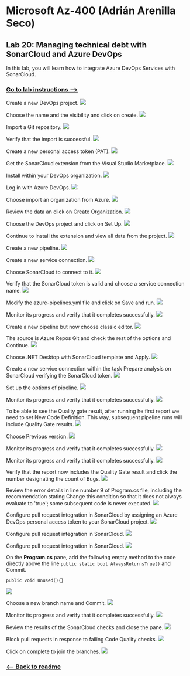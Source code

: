 # Microsoft Az-400 (Adrián Arenilla Seco)

## Lab 20: Managing technical debt with SonarCloud and Azure DevOps
In this lab, you will learn how to integrate Azure DevOps Services with SonarCloud.

### [Go to lab instructions -->](AZ400_M20_Managing_technical_debt_with_SonarQube_and_Azure_DevOps.md)


Create a new DevOps project.
![](Evidences/Image1.png)


Choose the name and the visibility and click on create.
![](Evidences/Image2.png)


Import a Git repository.
![](Evidences/Image3.png)


Verify that the import is successful.
![](Evidences/Image4.png)


Create a new personal access token (PAT).
![](Evidences/Image5.png)


Get the SonarCloud extension from the Visual Studio Marketplace.
![](Evidences/Image6.png)


Install within your DevOps organization.
![](Evidences/Image7.png)


Log in with Azure DevOps.
![](Evidences/Image8.png)


Choose import an organization from Azure.
![](Evidences/Image9.png)


Review the data an click on Create Organization.
![](Evidences/Image10.png)


Choose the DevOps project and click on Set Up.
![](Evidences/Image11.png)


Continue to install the extension and view all data from the project.
![](Evidences/Image12.png)


Create a new pipeline.
![](Evidences/Image13.png)


Create a new service connection.
![](Evidences/Image14.png)


Choose SonarCloud to connect to it.
![](Evidences/Image15.png)


Verify that the SonarCloud token is valid and choose a service connection name.
![](Evidences/Image16.png)


Modify the azure-pipelines.yml file and click on Save and run.
![](Evidences/Image17.png)


Monitor its progress and verify that it completes successfully. 
![](Evidences/Image18.png)


Create a new pipeline but now choose classic editor.
![](Evidences/Image19.png)


The source is Azure Repos Git and check the rest of the options and Continue.
![](Evidences/Image20.png)


Choose .NET Desktop with SonarCloud template and Apply.
![](Evidences/Image21.png)


Create a new service connection within the task Prepare analysis on SonarCloud verifying the SonarCloud token.
![](Evidences/Image22.png)


Set up the options of pipeline. 
![](Evidences/Image23.png)


Monitor its progress and verify that it completes successfully. 
![](Evidences/Image24.png)


To be able to see the Quality gate result, after running he first report we need to set New Code Definition. This way, subsequent pipeline runs will include Quality Gate results.
![](Evidences/Image25.png)


Choose Previous version.
![](Evidences/Image26.png)


Monitor its progress and verify that it completes successfully. 
![](Evidences/Image27.png)


Monitor its progress and verify that it completes successfully. 
![](Evidences/Image28.png)


Verify that the report now includes the Quality Gate result and click the number designating the count of Bugs.
![](Evidences/Image29.png)


Review the error details in line number 9 of Program.cs file, including the recommendation stating Change this condition so that it does not always evaluate to 'true'; some subsequent code is never executed.
![](Evidences/Image30.png)


Configure pull request integration in SonarCloud by assigning an Azure DevOps personal access token to your SonarCloud project.
![](Evidences/Image31.png)


Configure pull request integration in SonarCloud.
![](Evidences/Image32.png)


Configure pull request integration in SonarCloud.
![](Evidences/Image33.png)


On the **Program.cs** pane, add the following empty method to the code directly above the line `public static bool AlwaysReturnsTrue()` and Commit.
```
public void Unused(){}
```
![](Evidences/Image34.png)


Choose a new branch name and Commit.
![](Evidences/Image35.png)


Monitor its progress and verify that it completes successfully. 
![](Evidences/Image36.png)


Review the results of the SonarCloud checks and close the pane.
![](Evidences/Image37.png)


Block pull requests in response to failing Code Quality checks.
![](Evidences/Image38.png)


Click on complete to join the branches.
![](Evidences/Image39.png)


### [<-- Back to readme](../README.md)


